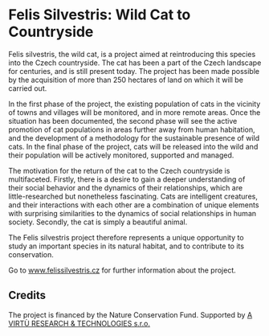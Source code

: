 # Felis Silvestris: Wild Cat to Countryside
Felis silvestris, the wild cat, is a project aimed at reintroducing this species into the Czech countryside. The cat has been a part of the Czech landscape for centuries, and is still present today. The project has been made possible by the acquisition of more than 250 hectares of land on which it will be carried out.

In the first phase of the project, the existing population of cats in the vicinity of towns and villages will be monitored, and in more remote areas. Once the situation has been documented, the second phase will see the active promotion of cat populations in areas further away from human habitation, and the development of a methodology for the sustainable presence of wild cats. In the final phase of the project, cats will be released into the wild and their population will be actively monitored, supported and managed.

The motivation for the return of the cat to the Czech countryside is multifaceted. Firstly, there is a desire to gain a deeper understanding of their social behavior and the dynamics of their relationships, which are little-researched but nonetheless fascinating. Cats are intelligent creatures, and their interactions with each other are a combination of unique elements with surprising similarities to the dynamics of social relationships in human society. Secondly, the cat is simply a beautiful animal.

The Felis silvestris project therefore represents a unique opportunity to study an important species in its natural habitat, and to contribute to its conservation.

Go to www.felissilvestris.cz for further information about the project.

## Credits
The project is financed by the Nature Conservation Fund.
Supported by [A VIRTÙ RESEARCH & TECHNOLOGIES s.r.o.](https://avirtu.net)
